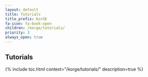 ```yaml
---
layout: default
title: Tutorials
title_prefix: KorGE
fa-icon: fa-book-open
children: /korge/tutorials/
priority: 3
always_open: true
---
```


## Tutorials

{% include toc.html context="/korge/tutorials/" description=true %}
